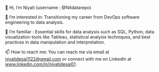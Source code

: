 👋 Hi, I’m Niyati (username : @Nitdatarepo)

👀 I’m interested in: Transitioning my career from DevOps software engineering to data analysis.

🌱 I’m familiar : Essential skills for data analysis such as SQL, Python, data visualization tools like Tableau, statistical analysis techniques, and best practices in data manipulation and interpretation.

📫 How to reach me: You can reach me via email at niyatidesai1122@gmail.com or connect with me on LinkedIn at www.linkedin.com/in/niyatidesai01 .


